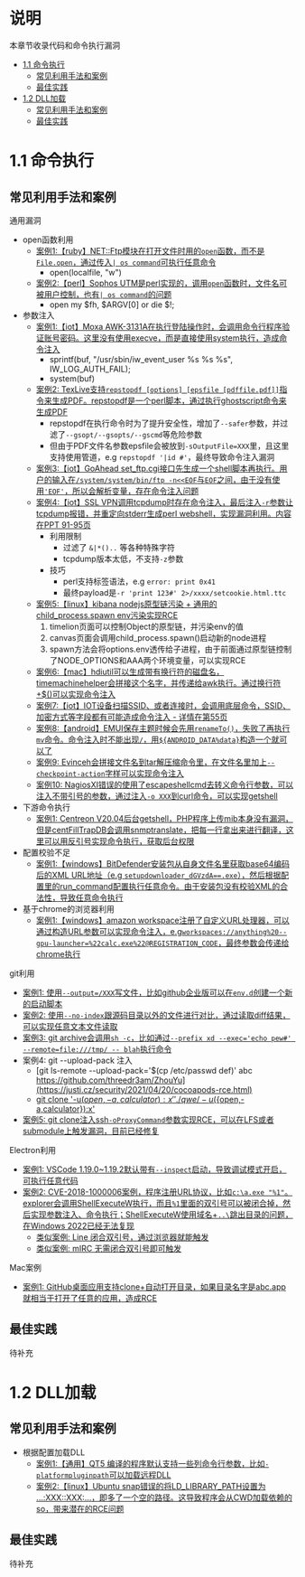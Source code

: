 # 说明

本章节收录代码和命令执行漏洞

* [1.1 命令执行](#11-命令执行)
  * [常见利用手法和案例](#常见利用手法和案例)
  * [最佳实践](#最佳实践)
* [1.2 DLL加载](#12-dll加载)
  * [常见利用手法和案例](#常见利用手法和案例-1)
  * [最佳实践](#最佳实践-1)

# 1.1 命令执行

## 常见利用手法和案例

通用漏洞

* open函数利用
  * [案例1:【ruby】NET::Ftp模块在打开文件时用的`open`函数，而不是`File.open`，通过传入`| os command`可执行任意命令](https://hackerone.com/reports/294462)
    * open(localfile, "w")
  * [案例2:【perl】Sophos UTM是perl实现的，调用`open`函数时，文件名可被用户控制，也有`| os command`的问题](https://www.atredis.com/blog/2021/8/18/sophos-utm-cve-2020-25223)
    * open my $fh, $ARGV[0] or die $!;
* 参数注入
  * [案例1:【iot】Moxa AWK-3131A在执行登陆操作时，会调用命令行程序验证账号密码。这里没有使用execve，而是直接使用system执行，造成命令注入](https://talosintelligence.com/vulnerability_reports/TALOS-2017-0507)
    * sprintf(buf, "/usr/sbin/iw_event_user %s %s %s", IW_LOG_AUTH_FAIL); 
    * system(buf)
  * [案例2: TexLive支持`repstopdf [options] [epsfile [pdffile.pdf]]`指令来生成PDF。repstopdf是一个perl脚本，通过执行ghostscript命令来生成PDF](https://paper.seebug.org/1596/)
    * repstopdf在执行命令时为了提升安全性，增加了`--safer`参数，并过滤了`--gsopt/--gsopts/--gscmd`等危险参数
    * 但由于PDF文件名参数epsfile会被放到`-sOutputFile=XXX`里，且这里支持使用管道，e.g `repstopdf '|id #'`，最终导致命令注入漏洞
  * [案例3:【iot】GoAhead set_ftp.cgi接口先生成一个shell脚本再执行。用户的输入在`/system/system/bin/ftp -n<<EOF`与`EOF`之间，由于没有使用`'EOF'`，所以会解析变量，存在命令注入问题](https://paper.seebug.org/252/)
  * [案例4:【iot】SSL VPN调用tcpdump时存在命令注入，最后注入`-r`参数让tcpdump报错，并重定向stderr生成perl webshell，实现漏洞利用。内容在PPT 91-95页](https://gsec.hitb.org/materials/sg2019/D1%20-%20Infiltrating%20Corporate%20Intranets%20Like%20The%20NSA%20-%20A%20Pre-Auth%20Remote%20Code%20Execution%20on%20Leading%20SSL%20VPNs%20-%20Orange%20Tsai%20&%20Tingyi%20Chan.pdf)
    * 利用限制
      * 过滤了 `&|*()..` 等各种特殊字符
      * tcpdump版本太低，不支持`-z`参数
    * 技巧  
      * perl支持标签语法，e.g `error: print 0x41`
      * 最终payload是`-r 'print 123#' 2>/xxxx/setcookie.html.ttc`
  * [案例5:【linux】kibana nodejs原型链污染 + 通用的 child_process.spawn env污染实现RCE](https://slides.com/securitymb/prototype-pollution-in-kibana/)
    1. timelion页面可以控制Object的原型链，并污染env的值
    2. canvas页面会调用child_process.spawn()启动新的node进程
    3. spawn方法会将options.env透传给子进程，由于前面通过原型链控制了NODE_OPTIONS和AAA两个环境变量，可以实现RCE
  * [案例6:【mac】hdiutil可以生成带有换行符的磁盘名，timemachinehelper会拼接这个名字，并传递给awk执行。通过换行符+$()可以实现命令注入](https://objective-see.org/blog/blog_0x40.html)
  * [案例7:【iot】IOT设备扫描SSID、或者连接时，会调用底层命令，SSID、加密方式等字段都有可能造成命令注入 - 详情在第55页](http://files.brucon.org/2018/18-Lilith-Wyatt-IoT-RCE.ppt)
  * [案例8:【android】EMUI保存主题时候会先用`renameTo()`，失败了再执行`mv`命令。命令注入时不能出现`/`，用`${ANDROID_DATA%data}`构造一个就可以了](https://zhuanlan.zhihu.com/p/24983092)
  * [案例9: Evinceh会拼接文件名到tar解压缩命令里，在文件名里加上`--checkpoint-action`字样可以实现命令注入](https://bugzilla.gnome.org/show_bug.cgi?id=784630)
  * [案例10: NagiosXI错误的使用了escapeshellcmd去转义命令行参数，可以注入不带引号的参数，通过注入`-o XXX`到curl命令，可以实现getshell](https://medium.com/tenable-techblog/rooting-nagios-via-outdated-libraries-bb79427172)
* 下游命令执行
  * [案例1: Centreon V20.04后台getshell，PHP程序上传mib本身没有漏洞，但是centFillTrapDB会调用snmptranslate，把每一行拿出来进行翻译，这里可以用反引号实现命令执行，获取后台权限](https://paper.seebug.org/1313/)
* 配置校验不足
  * [案例1:【windows】BitDefender安装包从自身文件名里获取base64编码后的XML URL地址（e.g `setupdownloader_dGVzdA==.exe`），然后根据配置里的run_command配置执行任意命令。由于安装包没有校验XML的合法性，导致任意命令执行](https://labs.nettitude.com/blog/cve-2018-8955-bitdefender-gravityzone-arbitrary-code-execution/)
* 基于chrome的浏览器利用
  * [案例1:【windows】amazon workspace注册了自定义URL处理器，可以通过构造URL参数可以实现命令注入，e.g`workspaces://anything%20--gpu-launcher=%22calc.exe%22@REGISTRATION_CODE`，最终参数会传递给chrome执行](https://rhinosecuritylabs.com/aws/cve-2021-38112-aws-workspaces-rce/)

git利用

* [案例1: 使用`--output=/XXX`写文件，比如github企业版可以在`env.d`创建一个新的启动脚本](https://devcraft.io/2020/10/18/github-rce-git-inject.html)
* [案例2: 使用`--no-index`跟源码目录以外的文件进行对比，通过读取diff结果，可以实现任意文本文件读取](https://mp.weixin.qq.com/s/8OSdYVTkv0J12ZKbLacITw)
* [案例3: git archive会调用`sh -c`，比如通过`--prefix xd --exec='echo pew#' --remote=file:///tmp/ -- blah`执行命令](https://blog.assetnote.io/2022/09/14/rce-in-bitbucket-server/)
* 案例4: git --upload-pack 注入
  * [git ls-remote --upload-pack='$(cp /etc/passwd def)' abc https://github.com/threedr3am/ZhouYu](https://justi.cz/security/2021/04/20/cocoapods-rce.html)
  * [git clone '-u$({open,-a,calculator}):x' './qwe/-u$({open,-a,calculator}):x'](https://blog.sonarsource.com/securing-developer-tools-argument-injection-in-vscode/)
* [案例5: git clone注入ssh`-oProxyCommand`参数实现RCE，可以在LFS或者submodule上触发漏洞，目前已经修复](http://blog.recurity-labs.com/2017-08-10/scm-vulns)  

Electron利用

* [案例1: VSCode 1.19.0~1.19.2默认带有`--inspect`启动，导致调试模式开启，可执行任意代码](https://codecolor.ist/2018/03/16/visual-studio-code-silently-fixed-a-remote-code-execution-vulnerability/)
* [案例2: CVE-2018-1000006案例，程序注册URL协议，比如`c:\a.exe "%1"`。explorer会调用ShellExecuteW执行，而且`%1`里面的双引号可以被闭合掉，然后实现参数注入、命令执行；ShellExecuteW使用域名+`..\`跳出目录的问题，在Windows 2022已经无法复现](https://paper.seebug.org/515/)
  * [类似案例: Line 闭合双引号，通过浏览器就能触发](https://blogs.securiteam.com/index.php/archives/3724)
  * [类似案例: mIRC 无需闭合双引号即可触发](https://github.com/proofofcalc/cve-2019-6453-poc)  

Mac案例

* [案例1: GitHub桌面应用支持clone+自动打开目录，如果目录名字是abc.app就相当于打开了任意的应用，造成RCE](https://pwning.re/2018/12/04/github-desktop-rce/)

## 最佳实践

待补充

# 1.2 DLL加载

## 常见利用手法和案例

* 根据配置加载DLL
  * [案例1:【通用】QT5 编译的程序默认支持一些列命令行参数，比如`-platformpluginpath`可以加载远程DLL](https://www.thezdi.com/blog/2019/4/3/loading-up-a-pair-of-qt-bugs-detailing-cve-2019-1636-and-cve-2019-6739)
  * [案例2:【linux】Ubuntu snap错误的将LD_LIBRARY_PATH设置为 ...:XXX::XXX:...，即多了一个空的路径。这导致程序会从CWD加载依赖的so，带来潜在的RCE问题](https://blog.ret2.io/2021/08/04/snapcraft-injection/)

## 最佳实践

待补充

